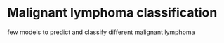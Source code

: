 # Malignant lymphoma classification

few models to predict and classify different malignant lymphoma
